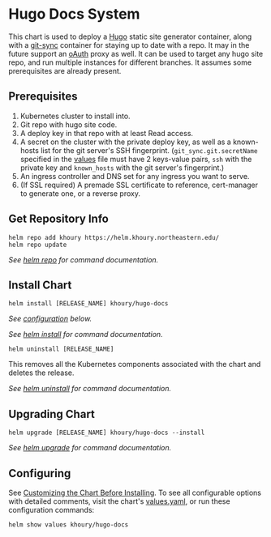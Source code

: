# Hugo Docs System

This chart is used to deploy a [Hugo](https://gohugo.io) static site generator container, along with a [git-sync](https://github.com/kubernetes/git-sync) container for staying up to date with a repo. It may in the future support an [oAuth](https://github.com/oauth2-proxy/oauth2-proxy) proxy as well. It can be used to target any hugo site repo, and run multiple instances for different branches. It assumes some prerequisites are already present.

## Prerequisites 

1. Kubernetes cluster to install into.
2. Git repo with hugo site code.
3. A deploy key in that repo with at least Read access.
4. A secret on the cluster with the private deploy key, as well as a known-hosts list for the git server's SSH fingerprint. (`git_sync.git.secretName` specified in the [values](./values.yaml) file must have 2 keys-value pairs, `ssh` with the private key and `known_hosts` with the git server's fingerprint.)
5. An ingress controller and DNS set for any ingress you want to serve.
6. (If SSL required) A premade SSL certificate to reference, cert-manager to generate one, or a reverse proxy.

## Get Repository Info
```console
helm repo add khoury https://helm.khoury.northeastern.edu/
helm repo update
```

_See [helm repo](https://helm.sh/docs/helm/helm_repo/) for command documentation._

## Install Chart

```console
helm install [RELEASE_NAME] khoury/hugo-docs
```

_See [configuration](#configuring) below._

_See [helm install](https://helm.sh/docs/helm/helm_install/) for command documentation._

```console
helm uninstall [RELEASE_NAME]
```

This removes all the Kubernetes components associated with the chart and deletes the release.

_See [helm uninstall](https://helm.sh/docs/helm/helm_uninstall/) for command documentation._

## Upgrading Chart

```console
helm upgrade [RELEASE_NAME] khoury/hugo-docs --install
```

_See [helm upgrade](https://helm.sh/docs/helm/helm_upgrade/) for command documentation._

## Configuring

See [Customizing the Chart Before Installing](https://helm.sh/docs/intro/using_helm/#customizing-the-chart-before-installing). To see all configurable options with detailed comments, visit the chart's [values.yaml](./values.yaml), or run these configuration commands:

```console
helm show values khoury/hugo-docs
```
